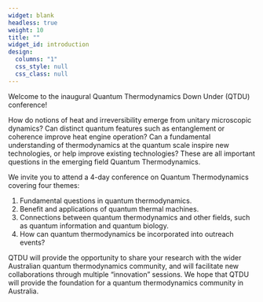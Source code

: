 ```yaml
---
widget: blank
headless: true
weight: 10
title: ""
widget_id: introduction
design:
  columns: "1"
  css_style: null
  css_class: null
---
```

Welcome to the inaugural Quantum Thermodynamics Down Under (QTDU) conference!

How do notions of heat and irreversibility emerge from unitary microscopic dynamics? Can distinct quantum features such as entanglement or coherence improve heat engine operation? Can a fundamental understanding of thermodynamics at the quantum scale inspire new technologies, or help improve existing technologies? These are all important questions in the emerging field Quantum Thermodynamics.

We invite you to attend a 4-day conference on Quantum Thermodynamics covering four themes:

1.	Fundamental questions in quantum thermodynamics.
2.	Benefit and applications of quantum thermal machines.
3.	Connections between quantum thermodynamics and other fields, such as quantum information and quantum biology.
4.	How can quantum thermodynamics be incorporated into outreach events?

QTDU will provide the opportunity to share your research with the wider Australian quantum thermodynamics community, and will facilitate new collaborations through multiple “innovation” sessions. We hope that QTDU will provide the foundation for a quantum thermodynamics community in Australia.
